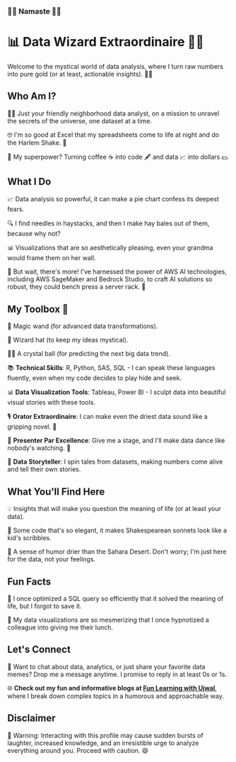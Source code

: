 ### 🙏🏼 Namaste 🙏🏼

# 📊 Data Wizard Extraordinaire 🧙‍♂️

Welcome to the mystical world of data analysis, where I turn raw numbers into pure gold (or at least, actionable insights). 👨‍🔬

## Who Am I?

🕵️‍♂️ Just your friendly neighborhood data analyst, on a mission to unravel the secrets of the universe, one dataset at a time.

🤓 I'm so good at Excel that my spreadsheets come to life at night and do the Harlem Shake. 💃

🚀 My superpower? Turning coffee ☕ into code 🖋️ and data 📈 into dollars 💵.

## What I Do

📈 Data analysis so powerful, it can make a pie chart confess its deepest fears.

🔍 I find needles in haystacks, and then I make hay bales out of them, because why not?

📊 Visualizations that are so aesthetically pleasing, even your grandma would frame them on her wall.

💪 But wait, there's more! I've harnessed the power of AWS AI technologies, including AWS SageMaker and Bedrock Studio, to craft AI solutions so robust, they could bench press a server rack. 🤖


## My Toolbox 🧰

🔮 Magic wand (for advanced data transformations).

🎩 Wizard hat (to keep my ideas mystical).

🧙‍♂️ A crystal ball (for predicting the next big data trend).

📚 **Technical Skills**: R, Python, SAS, SQL - I can speak these languages fluently, even when my code decides to play hide and seek.

📊 **Data Visualization Tools**: Tableau, Power BI - I sculpt data into beautiful visual stories with these tools.

🎙️ **Orator Extraordinaire**: I can make even the driest data sound like a gripping novel. 📖

🎤 **Presenter Par Excellence**: Give me a stage, and I'll make data dance like nobody's watching. 💃

📜 **Data Storyteller**: I spin tales from datasets, making numbers come alive and tell their own stories.

## What You'll Find Here

💡 Insights that will make you question the meaning of life (or at least your data).

🤖 Some code that's so elegant, it makes Shakespearean sonnets look like a kid's scribbles.

🎉 A sense of humor drier than the Sahara Desert. Don't worry; I'm just here for the data, not your feelings.

## Fun Facts

🚀 I once optimized a SQL query so efficiently that it solved the meaning of life, but I forgot to save it.

🌟 My data visualizations are so mesmerizing that I once hypnotized a colleague into giving me their lunch.

## Let's Connect

💬 Want to chat about data, analytics, or just share your favorite data memes? Drop me a message anytime. I promise to reply in at least 0s or 1s.

🌐 **Check out my fun and informative blogs at [Fun Learning with Ujwal](https://fun-learning-with-ujwal.blogspot.com/)**, where I break down complex topics in a humorous and approachable way.

## Disclaimer

🚫 Warning: Interacting with this profile may cause sudden bursts of laughter, increased knowledge, and an irresistible urge to analyze everything around you. Proceed with caution. 😄

